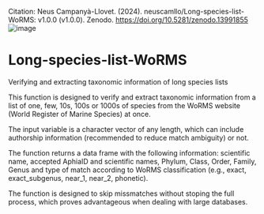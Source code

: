 Citation: Neus Campanyà-Llovet. (2024). neuscamllo/Long-species-list-WoRMS: v1.0.0 (v1.0.0). Zenodo. https://doi.org/10.5281/zenodo.13991855
![image](https://github.com/user-attachments/assets/ed54b554-9b8b-41a3-b089-ecc8f8e8b197)

# Long-species-list-WoRMS
 Verifying and extracting taxonomic information of long species lists

This function is designed to verify and extract taxonomic information from a list of one, few, 10s, 100s or 1000s of species from the WoRMS website (World Register of Marine Species) at once.

The input variable is a character vector of any length, which can include authorship information (recommended to reduce match ambiguity) or not.

The function returns a data frame with the following information: scientific name, accepted AphiaID and scientific names, Phylum, Class, Order, Family, Genus and type of match according to WoRMS classification (e.g., exact, exact_subgenus, near_1, near_2, phonetic).

The function is designed to skip missmatches without stoping the full process, which proves advantageous when dealing with large databases.

